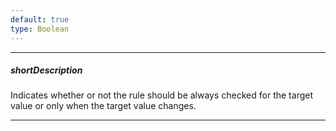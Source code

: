 ```yaml
---
default: true
type: Boolean
---
```

---
##### shortDescription
Indicates whether or not the rule should be always checked for the target value or only when the target value changes.

---
